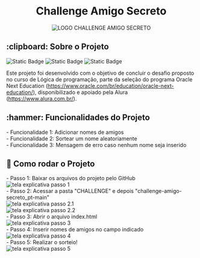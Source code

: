 <h1 align="center"> Challenge Amigo Secreto </h1>

<div align="center">
    <img src="https://github.com/user-attachments/assets/658d8111-0cb3-4aa7-a636-ded02de8b644" alt="LOGO CHALLENGE AMIGO SECRETO">
</div>

<h2>:clipboard: Sobre o Projeto</h2>

![Static Badge](https://img.shields.io/badge/language-javascript-%23fe652b) ![Static Badge](https://img.shields.io/badge/status-finished-%23fe652b) ![Static Badge](https://img.shields.io/badge/version-1.2-%23fe652b)

Este projeto foi desenvolvido com o objetivo de concluir o desafio proposto no curso de Lógica de programação, parte da seleção do programa Oracle Next Education (https://www.oracle.com/br/education/oracle-next-education/), disponibilizado e apoiado pela Alura (https://www.alura.com.br/).

<h2>:hammer: Funcionalidades do Projeto</h2>
- Funcionalidade 1: Adicionar nomes de amigos <div>
- Funcionalidade 2: Sortear um nome aleatoriamente</div><div>
- Funcionalidade 3: Mensagem de erro caso nenhum nome seja inserido</div>

<h2>🚀 Como rodar o Projeto</h2>
- Passo 1: Baixar os arquivos do projeto pelo GitHub<div>
<img src="https://github.com/user-attachments/assets/692b21d4-1786-4808-ba70-159ad3d6c15f" alt="tela explicativa passo 1"></div><div>
- Passo 2: Acessar a pasta "CHALLENGE" e depois "challenge-amigo-secreto_pt-main"</div><div><img src="https://github.com/user-attachments/assets/b044464c-6a5e-4918-8d11-89c3b6fe63e4" alt="tela explicativa passo 2.1"></div><img src="https://github.com/user-attachments/assets/92cdf823-4188-4e70-af82-9b66da2cfa1e" alt="tela explicativa passo 2.2"><div>
</div><div>
- Passo 3: Abrir o arquivo index.html <div><img src="https://github.com/user-attachments/assets/0ec75739-8354-43c7-a921-7d19e8d0722a" alt="tela explicativa passo 3"></div><div>
- Passo 4: Inserir nomes de amigos no campo indicado <div><img src="https://github.com/user-attachments/assets/3f059e10-290e-4550-92b8-c52263d0887e" alt="tela explicativa passo 4"></div><div>
- Passo 5: Realizar o sorteio! </div><div><img src="https://github.com/user-attachments/assets/a52768ca-ef81-4278-ac28-5afeb8e308c9" alt="tela explicativa passo 5"></div>
